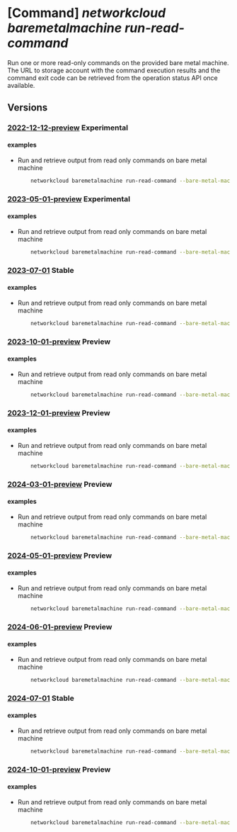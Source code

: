 # [Command] _networkcloud baremetalmachine run-read-command_

Run one or more read-only commands on the provided bare metal machine. The URL to storage account with the command execution results and the command exit code can be retrieved from the operation status API once available.

## Versions

### [2022-12-12-preview](/Resources/mgmt-plane/L3N1YnNjcmlwdGlvbnMve30vcmVzb3VyY2Vncm91cHMve30vcHJvdmlkZXJzL21pY3Jvc29mdC5uZXR3b3JrY2xvdWQvYmFyZW1ldGFsbWFjaGluZXMve30vcnVucmVhZGNvbW1hbmRz/2022-12-12-preview.xml) **Experimental**

<!-- mgmt-plane /subscriptions/{}/resourcegroups/{}/providers/microsoft.networkcloud/baremetalmachines/{}/runreadcommands 2022-12-12-preview -->

#### examples

- Run and retrieve output from read only commands on bare metal machine
    ```bash
        networkcloud baremetalmachine run-read-command --bare-metal-machine-name "bareMetalMachineName" --limit-time-seconds 60 --commands '[{"command":"kubectl get","arguments":["pods","-A"]},{"command":"ping", "arguments":["192.168.0.99","-c","3"]}]' --resource-group "resourceGroupName"
    ```

### [2023-05-01-preview](/Resources/mgmt-plane/L3N1YnNjcmlwdGlvbnMve30vcmVzb3VyY2Vncm91cHMve30vcHJvdmlkZXJzL21pY3Jvc29mdC5uZXR3b3JrY2xvdWQvYmFyZW1ldGFsbWFjaGluZXMve30vcnVucmVhZGNvbW1hbmRz/2023-05-01-preview.xml) **Experimental**

<!-- mgmt-plane /subscriptions/{}/resourcegroups/{}/providers/microsoft.networkcloud/baremetalmachines/{}/runreadcommands 2023-05-01-preview -->

#### examples

- Run and retrieve output from read only commands on bare metal machine
    ```bash
        networkcloud baremetalmachine run-read-command --bare-metal-machine-name "bareMetalMachineName" --limit-time-seconds 60 --commands '[{"command":"kubectl get","arguments":["pods","-A"]},{"command":"ping", "arguments":["192.168.0.99","-c","3"]}]' --resource-group "resourceGroupName"
    ```

### [2023-07-01](/Resources/mgmt-plane/L3N1YnNjcmlwdGlvbnMve30vcmVzb3VyY2Vncm91cHMve30vcHJvdmlkZXJzL21pY3Jvc29mdC5uZXR3b3JrY2xvdWQvYmFyZW1ldGFsbWFjaGluZXMve30vcnVucmVhZGNvbW1hbmRz/2023-07-01.xml) **Stable**

<!-- mgmt-plane /subscriptions/{}/resourcegroups/{}/providers/microsoft.networkcloud/baremetalmachines/{}/runreadcommands 2023-07-01 -->

#### examples

- Run and retrieve output from read only commands on bare metal machine
    ```bash
        networkcloud baremetalmachine run-read-command --bare-metal-machine-name "bareMetalMachineName" --limit-time-seconds 60 --commands '[{"command":"kubectl get","arguments":["pods","-A"]},{"command":"ping", "arguments":["192.168.0.99","-c","3"]}]' --resource-group "resourceGroupName"
    ```

### [2023-10-01-preview](/Resources/mgmt-plane/L3N1YnNjcmlwdGlvbnMve30vcmVzb3VyY2Vncm91cHMve30vcHJvdmlkZXJzL21pY3Jvc29mdC5uZXR3b3JrY2xvdWQvYmFyZW1ldGFsbWFjaGluZXMve30vcnVucmVhZGNvbW1hbmRz/2023-10-01-preview.xml) **Preview**

<!-- mgmt-plane /subscriptions/{}/resourcegroups/{}/providers/microsoft.networkcloud/baremetalmachines/{}/runreadcommands 2023-10-01-preview -->

#### examples

- Run and retrieve output from read only commands on bare metal machine
    ```bash
        networkcloud baremetalmachine run-read-command --bare-metal-machine-name "bareMetalMachineName" --limit-time-seconds 60 --commands '[{"command":"kubectl get","arguments":["pods","-A"]},{"command":"ping", "arguments":["192.168.0.99","-c","3"]}]' --resource-group "resourceGroupName"
    ```

### [2023-12-01-preview](/Resources/mgmt-plane/L3N1YnNjcmlwdGlvbnMve30vcmVzb3VyY2Vncm91cHMve30vcHJvdmlkZXJzL21pY3Jvc29mdC5uZXR3b3JrY2xvdWQvYmFyZW1ldGFsbWFjaGluZXMve30vcnVucmVhZGNvbW1hbmRz/2023-12-01-preview.xml) **Preview**

<!-- mgmt-plane /subscriptions/{}/resourcegroups/{}/providers/microsoft.networkcloud/baremetalmachines/{}/runreadcommands 2023-12-01-preview -->

#### examples

- Run and retrieve output from read only commands on bare metal machine
    ```bash
        networkcloud baremetalmachine run-read-command --bare-metal-machine-name "bareMetalMachineName" --limit-time-seconds 60 --commands '[{"command":"kubectl get","arguments":["pods","-A"]},{"command":"ping", "arguments":["192.168.0.99","-c","3"]}]' --resource-group "resourceGroupName"
    ```

### [2024-03-01-preview](/Resources/mgmt-plane/L3N1YnNjcmlwdGlvbnMve30vcmVzb3VyY2Vncm91cHMve30vcHJvdmlkZXJzL21pY3Jvc29mdC5uZXR3b3JrY2xvdWQvYmFyZW1ldGFsbWFjaGluZXMve30vcnVucmVhZGNvbW1hbmRz/2024-03-01-preview.xml) **Preview**

<!-- mgmt-plane /subscriptions/{}/resourcegroups/{}/providers/microsoft.networkcloud/baremetalmachines/{}/runreadcommands 2024-03-01-preview -->

#### examples

- Run and retrieve output from read only commands on bare metal machine
    ```bash
        networkcloud baremetalmachine run-read-command --bare-metal-machine-name "bareMetalMachineName" --limit-time-seconds 60 --commands '[{"command":"kubectl get","arguments":["pods","-A"]},{"command":"ping", "arguments":["192.168.0.99","-c","3"]}]' --resource-group "resourceGroupName"
    ```

### [2024-05-01-preview](/Resources/mgmt-plane/L3N1YnNjcmlwdGlvbnMve30vcmVzb3VyY2Vncm91cHMve30vcHJvdmlkZXJzL21pY3Jvc29mdC5uZXR3b3JrY2xvdWQvYmFyZW1ldGFsbWFjaGluZXMve30vcnVucmVhZGNvbW1hbmRz/2024-05-01-preview.xml) **Preview**

<!-- mgmt-plane /subscriptions/{}/resourcegroups/{}/providers/microsoft.networkcloud/baremetalmachines/{}/runreadcommands 2024-05-01-preview -->

#### examples

- Run and retrieve output from read only commands on bare metal machine
    ```bash
        networkcloud baremetalmachine run-read-command --bare-metal-machine-name "bareMetalMachineName" --limit-time-seconds 60 --commands '[{"command":"kubectl get","arguments":["pods","-A"]},{"command":"ping", "arguments":["192.168.0.99","-c","3"]}]' --resource-group "resourceGroupName"
    ```

### [2024-06-01-preview](/Resources/mgmt-plane/L3N1YnNjcmlwdGlvbnMve30vcmVzb3VyY2Vncm91cHMve30vcHJvdmlkZXJzL21pY3Jvc29mdC5uZXR3b3JrY2xvdWQvYmFyZW1ldGFsbWFjaGluZXMve30vcnVucmVhZGNvbW1hbmRz/2024-06-01-preview.xml) **Preview**

<!-- mgmt-plane /subscriptions/{}/resourcegroups/{}/providers/microsoft.networkcloud/baremetalmachines/{}/runreadcommands 2024-06-01-preview -->

#### examples

- Run and retrieve output from read only commands on bare metal machine
    ```bash
        networkcloud baremetalmachine run-read-command --bare-metal-machine-name "bareMetalMachineName" --limit-time-seconds 60 --commands '[{"command":"kubectl get","arguments":["pods","-A"]},{"command":"ping", "arguments":["192.168.0.99","-c","3"]}]' --resource-group "resourceGroupName"
    ```

### [2024-07-01](/Resources/mgmt-plane/L3N1YnNjcmlwdGlvbnMve30vcmVzb3VyY2Vncm91cHMve30vcHJvdmlkZXJzL21pY3Jvc29mdC5uZXR3b3JrY2xvdWQvYmFyZW1ldGFsbWFjaGluZXMve30vcnVucmVhZGNvbW1hbmRz/2024-07-01.xml) **Stable**

<!-- mgmt-plane /subscriptions/{}/resourcegroups/{}/providers/microsoft.networkcloud/baremetalmachines/{}/runreadcommands 2024-07-01 -->

#### examples

- Run and retrieve output from read only commands on bare metal machine
    ```bash
        networkcloud baremetalmachine run-read-command --bare-metal-machine-name "bareMetalMachineName" --limit-time-seconds 60 --commands '[{"command":"kubectl get","arguments":["pods","-A"]},{"command":"ping", "arguments":["192.168.0.99","-c","3"]}]' --resource-group "resourceGroupName"
    ```

### [2024-10-01-preview](/Resources/mgmt-plane/L3N1YnNjcmlwdGlvbnMve30vcmVzb3VyY2Vncm91cHMve30vcHJvdmlkZXJzL21pY3Jvc29mdC5uZXR3b3JrY2xvdWQvYmFyZW1ldGFsbWFjaGluZXMve30vcnVucmVhZGNvbW1hbmRz/2024-10-01-preview.xml) **Preview**

<!-- mgmt-plane /subscriptions/{}/resourcegroups/{}/providers/microsoft.networkcloud/baremetalmachines/{}/runreadcommands 2024-10-01-preview -->

#### examples

- Run and retrieve output from read only commands on bare metal machine
    ```bash
        networkcloud baremetalmachine run-read-command --bare-metal-machine-name "bareMetalMachineName" --limit-time-seconds 60 --commands '[{"command":"kubectl get","arguments":["pods","-A"]},{"command":"ping", "arguments":["192.168.0.99","-c","3"]}]' --resource-group "resourceGroupName"
    ```

